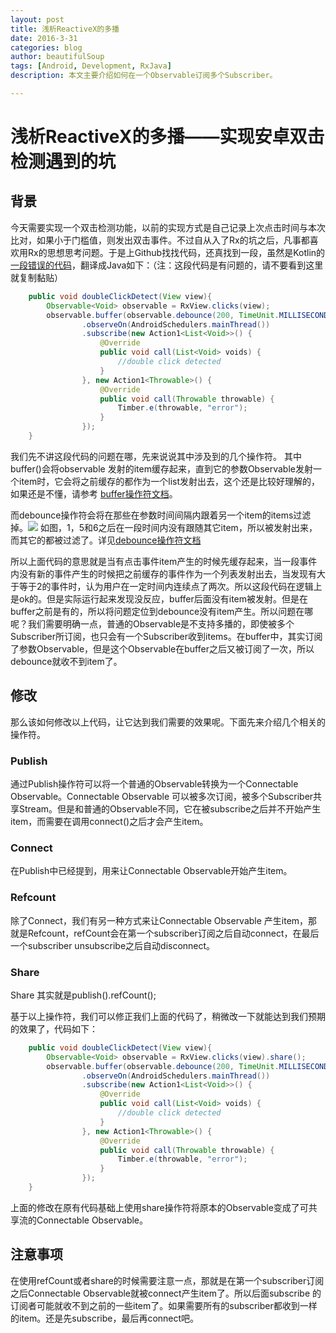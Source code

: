 ```yaml
---
layout: post
title: 浅析ReactiveX的多播
date: 2016-3-31
categories: blog
author: beautifulSoup
tags: [Android, Development, RxJava]
description: 本文主要介绍如何在一个Observable订阅多个Subscriber。

---
```


# 浅析ReactiveX的多播——实现安卓双击检测遇到的坑

## 背景
今天需要实现一个双击检测功能，以前的实现方式是自己记录上次点击时间与本次比对，如果小于门槛值，则发出双击事件。不过自从入了Rx的坑之后，凡事都喜欢用Rx的思想思考问题。于是上Github找找代码，还真找到一段，虽然是Kotlin的[一段错误的代码](https://gist.github.com/imton/ee74249fabff5ac95b16)，翻译成Java如下：（注：这段代码是有问题的，请不要看到这里就复制黏贴）


```java
	public void doubleClickDetect(View view){
        Observable<Void> observable = RxView.clicks(view);
        observable.buffer(observable.debounce(200, TimeUnit.MILLISECONDS))
                .observeOn(AndroidSchedulers.mainThread())
                .subscribe(new Action1<List<Void>>() {
                    @Override
                    public void call(List<Void> voids) {
                        //double click detected
                    }
                }, new Action1<Throwable>() {
                    @Override
                    public void call(Throwable throwable) {
                        Timber.e(throwable, "error");
                    }
                });
    }

```
我们先不讲这段代码的问题在哪，先来说说其中涉及到的几个操作符。
其中buffer()会将observable 发射的item缓存起来，直到它的参数Observable发射一个item时，它会将之前缓存的都作为一个list发射出去，这个还是比较好理解的，如果还是不懂，请参考 [buffer操作符文档](http://reactivex.io/documentation/operators/buffer.html)。

而debounce操作符会将在那些在参数时间间隔内跟着另一个item的items过滤掉。![](https://img.alicdn.com/imgextra/i3/754328530/TB2aHeWmXXXXXaCXXXXXXXXXXXX-754328530.png)
如图，1，5和6之后在一段时间内没有跟随其它item，所以被发射出来，而其它的都被过滤了。详见[debounce操作符文档](http://reactivex.io/documentation/operators/debounce.html)

所以上面代码的意思就是当有点击事件item产生的时候先缓存起来，当一段事件内没有新的事件产生的时候把之前缓存的事件作为一个列表发射出去，当发现有大于等于2的事件时，认为用户在一定时间内连续点了两次。所以这段代码在逻辑上是ok的。但是实际运行起来发现没反应，buffer后面没有item被发射。但是在buffer之前是有的，所以将问题定位到debounce没有item产生。所以问题在哪呢？我们需要明确一点，普通的Observable是不支持多播的，即使被多个Subscriber所订阅，也只会有一个Subscriber收到items。在buffer中，其实订阅了参数Observable，但是这个Observable在buffer之后又被订阅了一次，所以debounce就收不到item了。

## 修改
那么该如何修改以上代码，让它达到我们需要的效果呢。下面先来介绍几个相关的操作符。
### Publish
通过Publish操作符可以将一个普通的Observable转换为一个Connectable Observable。Connectable Observable 可以被多次订阅，被多个Subscriber共享Stream。但是和普通的Observable不同，它在被subscribe之后并不开始产生item，而需要在调用connect()之后才会产生item。

### Connect
在Publish中已经提到，用来让Connectable Observable开始产生item。

### Refcount
除了Connect，我们有另一种方式来让Connectable Observable 产生item，那就是Refcount，refCount会在第一个subscriber订阅之后自动connect，在最后一个subscriber unsubscribe之后自动disconnect。

### Share
Share 其实就是publish().refCount();

基于以上操作符，我们可以修正我们上面的代码了，稍微改一下就能达到我们预期的效果了，代码如下：

```java
	public void doubleClickDetect(View view){
        Observable<Void> observable = RxView.clicks(view).share();
        observable.buffer(observable.debounce(200, TimeUnit.MILLISECONDS))
                .observeOn(AndroidSchedulers.mainThread())
                .subscribe(new Action1<List<Void>>() {
                    @Override
                    public void call(List<Void> voids) {
                        //double click detected
                    }
                }, new Action1<Throwable>() {
                    @Override
                    public void call(Throwable throwable) {
                        Timber.e(throwable, "error");
                    }
                });
    }

```
上面的修改在原有代码基础上使用share操作符将原本的Observable变成了可共享流的Connectable Observable。
## 注意事项
在使用refCount或者share的时候需要注意一点，那就是在第一个subscriber订阅之后Connectable Observable就被connect产生item了。所以后面subscribe 的订阅者可能就收不到之前的一些item了。如果需要所有的subscriber都收到一样的item。还是先subscribe，最后再connect吧。

